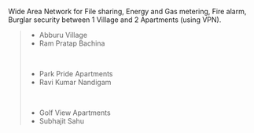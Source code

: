 Wide Area Network for File sharing, Energy and Gas metering, Fire alarm,
Burglar security between 1 Village and 2 Apartments (using VPN).

> - Abburu Village
> - Ram Pratap Bachina
>
> <br>
>
> - Park Pride Apartments
> - Ravi Kumar Nandigam
>
> <br>
>
> - Golf View Apartments
> - Subhajit Sahu
